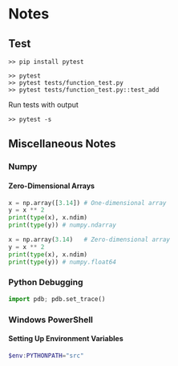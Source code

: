# Notes
## Test
```
>> pip install pytest
```

```
>> pytest
>> pytest tests/function_test.py
>> pytest tests/function_test.py::test_add
```

Run tests with output
```
>> pytest -s
```

## Miscellaneous Notes
### Numpy
#### Zero-Dimensional Arrays
```python
x = np.array([3.14]) # One-dimensional array
y = x ** 2
print(type(x), x.ndim)
print(type(y)) # numpy.ndarray
```

```python
x = np.array(3.14)   # Zero-dimensional array
y = x ** 2
print(type(x), x.ndim)
print(type(y)) # numpy.float64
```

### Python Debugging
```python
import pdb; pdb.set_trace()
```

### Windows PowerShell
#### Setting Up Environment Variables
```powershell
$env:PYTHONPATH="src"
```
